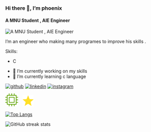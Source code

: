 ### Hi there 👋, I’m phoenix
#### A MNU Student , AIE Engineer
![A MNU Student , AIE Engineer](https://i.postimg.cc/65dY54Cy/Black.png)

I’m an engineer who making many programes to improve his skills .

Skills:
* C

- 🔭 I’m currently working on my skills 
- 🌱 I’m currently learning c language 


[<img src='https://cdn.jsdelivr.net/npm/simple-icons@3.0.1/icons/github.svg' alt='github' height='40'>](https://github.com/yousefsabry1)  [<img src='https://cdn.jsdelivr.net/npm/simple-icons@3.0.1/icons/linkedin.svg' alt='linkedin' height='40'>](https://www.linkedin.com/in/yousef-mahmoud-11807526a//)  [<img src='https://cdn.jsdelivr.net/npm/simple-icons@3.0.1/icons/instagram.svg' alt='instagram' height='40'>](https://www.instagram.com/nh_x/)  

<a href='https://docs.github.com/en/developers'><img src='https://raw.githubusercontent.com/acervenky/animated-github-badges/master/assets/devbadge.gif' width='40' height='40'></a> <a href='https://stars.github.com/'><img src='https://raw.githubusercontent.com/acervenky/animated-github-badges/master/assets/starbadge.gif' width='35' height='35'></a> 

[![Top Langs](https://github-readme-stats.vercel.app/api/top-langs/?username=yousefsabry1)](https://github.com/anuraghazra/github-readme-stats)

![GitHub streak stats](https://streak-stats.demolab.com/?user=yousefsabry1)  

